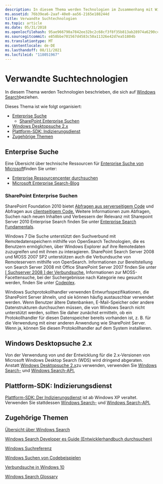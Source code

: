```yaml
---
description: In diesem Thema werden Technologien im Zusammenhang mit Windows Search beschrieben.
ms.assetid: 76b39ea6-2aaf-40e0-aa56-2165e188244d
title: Verwandte Suchtechnologien
ms.topic: article
ms.date: 05/31/2018
ms.openlocfilehash: 95ae966790a7842ee32bc2c68cf3f8f35b813ab28974a6290cc168bbedd2b1fc
ms.sourcegitcommit: e858bbe701567d4583c50a11326e42d7ea51804b
ms.translationtype: MT
ms.contentlocale: de-DE
ms.lasthandoff: 08/11/2021
ms.locfileid: "118051967"
---
```

# <a name="related-search-technologies"></a>Verwandte Suchtechnologien

In diesem Thema werden Technologien beschrieben, die sich auf [Windows Search](-search-3x-wds-overview.md)beziehen.

Dieses Thema ist wie folgt organisiert:

-   [Enterprise Suche](#enterprise-search)
    -   [SharePoint Enterprise Suchen](#sharepoint-enterprise-search)
-   [Windows Desktopsuche 2.x](#windows-desktop-search-2x)
-   [Plattform-SDK: Indizierungsdienst](#platform-sdk-indexing-service)
-   [Zugehörige Themen](#related-topics)

## <a name="enterprise-search"></a>Enterprise Suche

Eine Übersicht über technische Ressourcen für [Enterprise Suche von Microsoft](https://www.microsoft.com/enterprisesearch/en/us/default.aspx)finden Sie unter:

-   [Enterprise Ressourcencenter durchsuchen](https://developer.microsoft.com/office/docs)
-   [Microsoft Enterprise Search-Blog](https://blogs.msdn.com/b/enterprisesearch/rss.aspx)

### <a name="sharepoint-enterprise-search"></a>SharePoint Enterprise Suchen

SharePoint Foundation 2010 bietet [Abfragen aus serverseitigem Code](/previous-versions/office/developer/sharepoint-2010/ee536691(v=office.14)) und Abfragen aus [clientseitigem Code.](/previous-versions/office/developer/sharepoint-2010/ee539764(v=office.14)) Weitere Informationen zum Abfragen, Suchen nach neuen Inhalten und Verbessern der Relevanz mit Sharepoint Server 2010 Enterprise Search finden Sie unter [Enterprise Search Fundamentals](/previous-versions/office/ee554857(v=office.14)).

Windows 7 Die Suche unterstützt den Suchverbund mit Remotedatenspeichern mithilfe von OpenSearch Technologien, die es Benutzern ermöglichen, über Windows Explorer auf ihre Remotedaten zuzugreifen und mit ihnen zu interagieren. SharePoint Search Server 2008 und MOSS 2007 SP2 unterstützen auch die Verbundsuche von Remoteservern mithilfe von OpenSearch. Informationen zur Bereitstellung von Search Server 2008 mit Office SharePoint Server 2007 finden Sie unter [ \[ Suchserver 2008 \] der Verbundsuche.](/previous-versions/office/bb931109(v=office.14)) Informationen zur MOSS-Facettensuche, bei der Suchergebnisse nach Kategorie neu gesucht werden, finden Sie unter [Codeplex](https://www.codeplex.com/FacetedSearch).

Windows Suchprotokollhandler verwenden Entwurfsspezifikationen, die SharePoint Server ähneln, und sie können häufig austauschbar verwendet werden. Wenn Benutzer ältere Datenbanken, E-Mail-Speicher oder andere Datenstrukturen durchsuchen müssen, die von Windows Search nicht unterstützt werden, sollten Sie daher zunächst ermitteln, ob ein Protokollhandler für diesen Datenspeicher bereits vorhanden ist, z. B. für die Verwendung mit einer anderen Anwendung wie SharePoint Server. Wenn ja, können Sie diesen Protokollhandler auf dem System installieren.

## <a name="windows-desktop-search-2x"></a>Windows Desktopsuche 2.x

Von der Verwendung von und der Entwicklung für die 2.x-Versionen von Microsoft Windows Desktop Search (WDS) wird dringend abgeraten. Anstatt [Windows Desktopsuche 2.x](../lwef/-search-2x-wds-overview.md)zu verwenden, verwenden Sie [Windows Search-](-search-3x-wds-overview.md) und [Windows Search-API.](-search-reference-entry-page.md)

## <a name="platform-sdk-indexing-service"></a>Plattform-SDK: Indizierungsdienst

[Plattform-SDK: Der Indizierungsdienst](/previous-versions/windows/desktop/indexsrv/indexsrv-portal) ist ab Windows XP veraltet. Verwenden Sie stattdessen [Windows Search-](-search-3x-wds-overview.md) und [Windows Search-API.](-search-reference-entry-page.md)

## <a name="related-topics"></a>Zugehörige Themen

<dl> <dt>

[Übersicht über Windows Search](-search-3x-wds-overview.md)
</dt> <dt>

[Windows Search Developer es Guide (Entwicklerhandbuch durchsuchen)](-search-developers-guide-entry-page.md)
</dt> <dt>

[Windows Suchreferenz](-search-reference-entry-page.md)
</dt> <dt>

[Windows Suchen von Codebeispielen](-search-samples-ovw.md)
</dt> <dt>

[Verbundsuche in Windows 10](-search-federated-search-overview.md)
</dt> <dt>

[Windows Search Glossary](search-glossary.md)
</dt> </dl>

 

 
